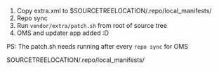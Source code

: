 1. Copy extra.xml to $SOURCETREELOCATION/.repo/local_manifests/
2. Repo sync
2. Run `vendor/extra/patch.sh` from root of source tree
3. OMS and updater app added :D

PS: The patch.sh needs running after every `repo sync` for OMS

SOURCETREELOCATION/.repo/local_manifests/
<?xml version="1.0" encoding="UTF-8"?>
<manifest>
  <project name="luk1337/android_vendor_extra" path="vendor/extra" remote="github" revision="cm-14.1-rootless" />
  <project name="substratum/interfacer" path="packages/apps/ThemeInterfacer" remote="github" revision="n-rootless" />
</manifest>
